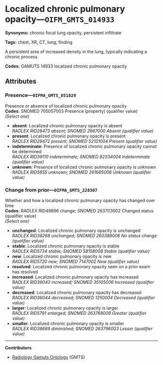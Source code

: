 # Localized chronic pulmonary opacity—`OIFM_GMTS_014933`

**Synonyms:** chronic focal lung opacity, persistent infiltrate

**Tags:** chest, XR, CT, lung, finding

A persistent area of increased density in the lung, typically indicating a chronic process.

**Codes:** GAMUTS 14933 localized chronic pulmonary opacity

## Attributes

### Presence—`OIFMA_GMTS_851829`

Presence or absence of localized chronic pulmonary opacity  
**Codes**: SNOMED 705057003 Presence (property) (qualifier value)  
*(Select one)*

- **absent**: Localized chronic pulmonary opacity is absent  
_RADLEX RID28473 absent; SNOMED 2667000 Absent (qualifier value)_
- **present**: Localized chronic pulmonary opacity is present  
_RADLEX RID28472 present; SNOMED 52101004 Present (qualifier value)_
- **indeterminate**: Presence of localized chronic pulmonary opacity cannot be determined  
_RADLEX RID39110 indeterminate; SNOMED 82334004 Indeterminate (qualifier value)_
- **unknown**: Presence of localized chronic pulmonary opacity is unknown  
_RADLEX RID5655 unknown; SNOMED 261665006 Unknown (qualifier value)_

### Change from prior—`OIFMA_GMTS_228307`

Whether and how a localized chronic pulmonary opacity has changed over time  
**Codes**: RADLEX RID49896 change; SNOMED 263703002 Changed status (qualifier value)  
*(Select one)*

- **unchanged**: Localized chronic pulmonary opacity is unchanged  
_RADLEX RID39268 unchanged; SNOMED 260388006 No status change (qualifier value)_
- **stable**: Localized chronic pulmonary opacity is stable  
_RADLEX RID5734 stable; SNOMED 58158008 Stable (qualifier value)_
- **new**: Localized chronic pulmonary opacity is new  
_RADLEX RID5720 new; SNOMED 7147002 New (qualifier value)_
- **resolved**: Localized chronic pulmonary opacity seen on a prior exam has resolved  
- **increased**: Localized chronic pulmonary opacity has increased  
_RADLEX RID36043 increased; SNOMED 35105006 Increased (qualifier value)_
- **decreased**: Localized chronic pulmonary opacity has decreased  
_RADLEX RID36044 decreased; SNOMED 1250004 Decreased (qualifier value)_
- **larger**: Localized chronic pulmonary opacity is larger  
_RADLEX RID5791 enlarged; SNOMED 263768009 Greater (qualifier value)_
- **smaller**: Localized chronic pulmonary opacity is smaller  
_RADLEX RID38669 diminished; SNOMED 263796003 Lesser (qualifier value)_

---

**Contributors**

- [Radiology Gamuts Ontology](https://gamuts.net/) (GMTS)